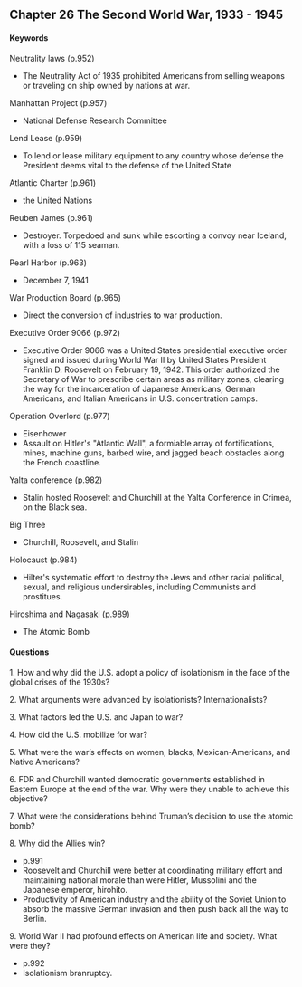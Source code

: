 ## Chapter 26 The Second World War, 1933 - 1945

#### Keywords
Neutrality laws (p.952)
+ The Neutrality Act of 1935 prohibited Americans from selling weapons or traveling on ship owned by nations at war.

Manhattan Project (p.957)
+ National Defense Research Committee

Lend Lease (p.959)
+ To lend or lease military equipment to any country whose defense the President deems vital to the defense of the United State

Atlantic Charter (p.961)
+ the United Nations

Reuben James (p.961)
+ Destroyer. Torpedoed and sunk while escorting a convoy near Iceland, with a loss of 115 seaman.

Pearl Harbor (p.963)
+ December 7, 1941

War Production Board (p.965)
+ Direct the conversion of industries to war production.

Executive Order 9066 (p.972)
+ Executive Order 9066 was a United States presidential executive order signed and issued during World War II by United States President Franklin D. Roosevelt on February 19, 1942. This order authorized the Secretary of War to prescribe certain areas as military zones, clearing the way for the incarceration of Japanese Americans, German Americans, and Italian Americans in U.S. concentration camps.

Operation Overlord (p.977)
+ Eisenhower
+ Assault on Hitler's "Atlantic Wall", a formiable array of fortifications, mines, machine guns, barbed wire, and jagged beach obstacles along the French coastline.

Yalta conference (p.982)
+ Stalin hosted Roosevelt and Churchill at the Yalta Conference in Crimea, on the Black sea.

Big Three
+ Churchill, Roosevelt, and Stalin

Holocaust (p.984)
+ Hilter's systematic effort to destroy the Jews and other racial political, sexual, and religious undersirables, including Communists and prostitues.

Hiroshima and Nagasaki (p.989)
+ The Atomic Bomb

#### Questions
1\.	How and why did the U.S. adopt a policy of isolationism in the face of the global crises of the 1930s?

2\.	What arguments were advanced by isolationists? Internationalists?

3\.	What factors led the U.S. and Japan to war?

4\. How did the U.S. mobilize for war?

5\.	What were the war’s effects on women, blacks, Mexican-Americans, and Native Americans?

6\.	FDR and Churchill wanted democratic governments established in Eastern Europe at the end of the war. Why were they unable to achieve this objective?

7\.	What were the considerations behind Truman’s decision to use the atomic bomb?

8\. Why did the Allies win?
+ p.991
+ Roosevelt and Churchill were better at coordinating military effort and maintaining national morale than were Hitler, Mussolini and the Japanese emperor, hirohito.
+ Productivity of American industry and the ability of the Soviet Union to absorb the massive German invasion and then push back all the way to Berlin.

9\.	World War II had profound effects on American life and society. What were they?
+ p.992
+ Isolationism  branruptcy.
